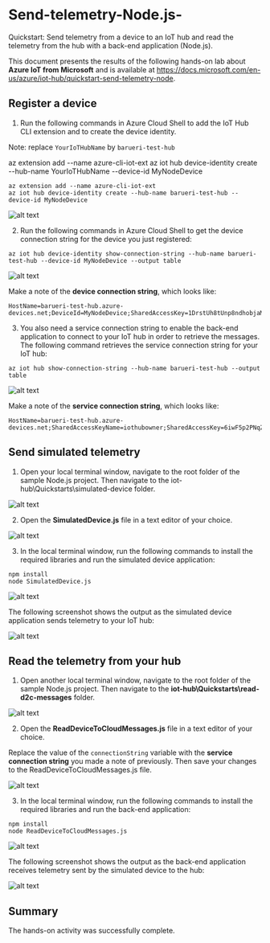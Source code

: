 # Send-telemetry-Node.js-
Quickstart: Send telemetry from a device to an IoT hub and read the telemetry from the hub with a back-end application (Node.js).   

This document presents the results of the following hands-on lab about **Azure IoT from Microsoft** and is available at https://docs.microsoft.com/en-us/azure/iot-hub/quickstart-send-telemetry-node.     


## Register a device
1. Run the following commands in Azure Cloud Shell to add the IoT Hub CLI extension and to create the device identity.

Note: replace `YourIoTHubName` by `barueri-test-hub`


az extension add --name azure-cli-iot-ext
az iot hub device-identity create --hub-name YourIoTHubName --device-id MyNodeDevice

```
az extension add --name azure-cli-iot-ext
az iot hub device-identity create --hub-name barueri-test-hub --device-id MyNodeDevice         
```

![alt text](https://github.com/marceloofernandes/Send-telemetry-Node.js-/blob/draft/Pictures/Screen%20Shot%202018-12-21%20at%2012.43.30.jpg)



2. Run the following commands in Azure Cloud Shell to get the device connection string for the device you just registered:     

```
az iot hub device-identity show-connection-string --hub-name barueri-test-hub --device-id MyNodeDevice --output table     
```
![alt text](https://github.com/marceloofernandes/Send-telemetry-Node.js-/blob/draft/Pictures/Screen%20Shot%202018-12-21%20at%2012.54.29.jpg)

Make a note of the **device connection string**, which looks like:    


```
HostName=barueri-test-hub.azure-devices.net;DeviceId=MyNodeDevice;SharedAccessKey=1DrstUh8tUnp8ndhobjaMYo4mbN4gYhm5pkdtzg2dms=
```


3. You also need a service connection string to enable the back-end application to connect to your IoT hub in order to retrieve the messages. The following command retrieves the service connection string for your IoT hub:     

```
az iot hub show-connection-string --hub-name barueri-test-hub --output table       
```

![alt text](https://github.com/marceloofernandes/Send-telemetry-Node.js-/blob/draft/Pictures/Screen%20Shot%202018-12-21%20at%2012.54.54.jpg)

Make a note of the **service connection string**, which looks like:      

```
HostName=barueri-test-hub.azure-devices.net;SharedAccessKeyName=iothubowner;SharedAccessKey=6iwF5p2PNqZrBxejs3FZPNlfPkznrUton9Dlnp0Kz/Y=
```

## Send simulated telemetry
1. Open your local terminal window, navigate to the root folder of the sample Node.js project. Then navigate to the iot-hub\Quickstarts\simulated-device folder.    

![alt text](https://github.com/marceloofernandes/Send-telemetry-Node.js-/blob/draft/Pictures/Screen%20Shot%202018-12-21%20at%2013.12.56.jpg)


2. Open the **SimulatedDevice.js** file in a text editor of your choice.   

![alt text](https://github.com/marceloofernandes/Send-telemetry-Node.js-/blob/draft/Pictures/Screen%20Shot%202018-12-21%20at%2013.20.55.jpg)


3. In the local terminal window, run the following commands to install the required libraries and run the simulated device application:   

```
npm install
node SimulatedDevice.js
```
![alt text](https://github.com/marceloofernandes/Send-telemetry-Node.js-/blob/draft/Pictures/Screen%20Shot%202018-12-21%20at%2013.24.17.jpg)


The following screenshot shows the output as the simulated device application sends telemetry to your IoT hub:    

![alt text](https://github.com/marceloofernandes/Send-telemetry-Node.js-/blob/draft/Pictures/Screen%20Shot%202018-12-21%20at%2013.24.52.jpg)


## Read the telemetry from your hub
1. Open another local terminal window, navigate to the root folder of the sample Node.js project. Then navigate to the **iot-hub\Quickstarts\read-d2c-messages** folder.

![alt text](https://github.com/marceloofernandes/Send-telemetry-Node.js-/blob/draft/Pictures/Screen%20Shot%202018-12-21%20at%2013.44.29.jpg)


2. Open the **ReadDeviceToCloudMessages.js** file in a text editor of your choice.     


Replace the value of the `connectionString` variable with the **service connection string** you made a note of previously. Then save your changes to the ReadDeviceToCloudMessages.js file.  

![alt text](https://github.com/marceloofernandes/Send-telemetry-Node.js-/blob/draft/Pictures/Screen%20Shot%202018-12-21%20at%2013.53.49.jpg)


3. In the local terminal window, run the following commands to install the required libraries and run the back-end application:

```
npm install
node ReadDeviceToCloudMessages.js
```

![alt text](https://github.com/marceloofernandes/Send-telemetry-Node.js-/blob/draft/Pictures/Screen%20Shot%202018-12-21%20at%2013.55.43.jpg)  


The following screenshot shows the output as the back-end application receives telemetry sent by the simulated device to the hub:    

![alt text](https://github.com/marceloofernandes/Send-telemetry-Node.js-/blob/draft/Pictures/Screen%20Shot%202018-12-21%20at%2013.56.43.jpg)  


## Summary

The hands-on activity was successfully complete.

